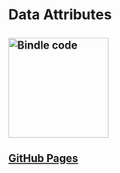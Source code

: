 # Data Attributes

## <img src="https://ci.appveyor.com/api/projects/status/github/NimbleFish/memory?svg=true" width=200 alt="Bindle code" />

## <a href="https://nimblefish.github.io/memory/dist/">GitHub Pages</a>